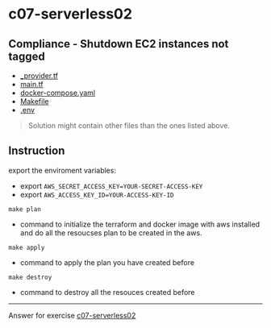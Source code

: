 # c07-serverless02

## Compliance - Shutdown EC2 instances not tagged

- [_provider.tf](_provider.tf)
- [main.tf](main.tf)
- [docker-compose.yaml](docker-compose.yaml)
- [Makefile](Makefile)
- [.env](env)

> Solution might contain other files than the ones listed above.

## Instruction

export the enviroment variables:
 - export `AWS_SECRET_ACCESS_KEY=YOUR-SECRET-ACCESS-KEY`
 - export `AWS_ACCESS_KEY_ID=YOUR-ACCESS-KEY-ID`

`make plan`
 - command to initialize the terraform and docker image with aws installed and do all the resoucses plan to be created in the aws.
  
`make apply`
 - command to apply the plan you have created before

`make destroy`
 - command to destroy all the resouces created before

<!-- Don't change anything below this point-->
<!-- Before commiting, remove both commented lines--> 
***
Answer for exercise [c07-serverless02](https://github.com/devopsacademyau/academy/blob/b06b4cc323b9349d904562e45551c22974928952/classes/07class/exercises/c07-serverless02/README.md)
